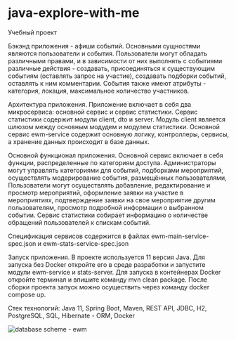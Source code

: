# java-explore-with-me
Учебный проект

Бэкэнд приложения - афиши событий. Основными сущностями являются пользователи и события. Пользователи могут обладать различными правами, и в зависимости от них выполнять с событиями различные действия - создавать, присоединяться к существующим событиям (оставлять запрос на участие), создавать подборки событий, оставлять к ним комментарии. События также имеют атрибуты - категория, локация, максимальное количество участников.

Архитектура приложения.
Приложение включает в себя два микросервиса: основной сервис и сервис статистики. Сервис статистики содержит модули client, dto и server. Модуль client является шлюзом между основным модудем и модулем статистики. Основной сервис ewm-service содержит основную логику, контроллеры, сервисы, а хранение данных происходит в базе данных.

Основной функционал приложения.
Основной сервис включает в себя функции, распределенные по категориям доступа.
Администраторы могут управлять категориями для событий, подборками мероприятий, осуществлять модерирование события, размещённых пользователями,
Пользователи могут осуществлять добавление, редактирование и просмотр мероприятий, оформление заявки на участие в мероприятиях, подтверждение заявки на свое мероприятие другим пользователям,
просмотр подробной информации о выбранном событии. Сервис статистики собирает информацию о количестве обращений пользователей к спискам событий.

Спецификация сервисов содержится в файлах ewm-main-service-spec.json и ewm-stats-service-spec.json

Запуск приложения.
В проекте используется 11 версия Java. Для запуска без Docker откройте его в среде разработки и запустите модули ewm-service и stats-server. Для запуска в контейнерах Docker откройте терминал и впишите команду mvn clean package. После сборки проекта запуск можно осуществить через команду docker compose up. 

Стек технологий:
Java 11, Spring Boot, Maven, REST API, JDBC, H2, PostgreSQL, SQL, Hibernate - ORM, Docker

![database scheme - ewm](https://github.com/muromtsev92/java-explore-with-me/assets/114882696/e902221c-5e61-4add-b706-ac458da6a356)
